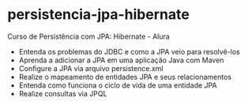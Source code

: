 # persistencia-jpa-hibernate
Curso de Persistência com JPA: Hibernate - Alura


* Entenda os problemas do JDBC e como a JPA veio para resolvê-los
* Aprenda a adicionar a JPA em uma aplicação Java com Maven
* Configure a JPA via arquivo persistence.xml
* Realize o mapeamento de entidades JPA e seus relacionamentos
* Entenda como funciona o ciclo de vida de uma entidade JPA
* Realize consultas via JPQL